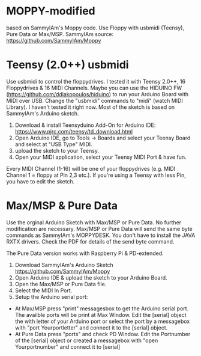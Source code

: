 MOPPY-modified
==============

based on SammyIAm's Moppy code. Use Floppy with usbmidi (Teensy), Pure Data or Max/MSP.
SammyIAm source: https://github.com/SammyIAm/Moppy


Teensy (2.0++) usbmidi
==============
Use usbmidi to control the floppydrives. I tested it with Teensy 2.0++, 16 Floppydrives & 16 MIDI Channels.
Maybe you can use the HIDUINO FW (https://github.com/ddiakopoulos/hiduino) to run your Arduino Board with MIDI over USB. Change the "usbmidi" commands to "midi" (watch MIDI Library). I haven't tested it right now. Most of the sketch is based on SammyIAm's Arduino sketch.

1. Download & install Teensyduino Add-On for Arduino IDE: https://www.pjrc.com/teensy/td_download.html
2. Open Arduino IDE, go to Tools -> Boards and select your Teensy Board and select at "USB Type" MIDI.
3. upload the sketch to your Teensy.
4. Open your MIDI application, select your Teensy MIDI Port & have fun.

Every MIDI Channel (1-16) will be one of your floppydrives (e.g. MIDI Channel 1 = floppy at Pin 2,3 etc.).
If you're using a Teensy with less Pin, you have to edit the sketch. 


Max/MSP & Pure Data
==============
Use the orginal Arduino Sketch with Max/MSP or Pure Data. No further modification are necessary. Max/MSP or Pure Data will send the same byte commands as SammyIAm's MOPPYDESK. You don't have to install the JAVA RXTX drivers.
Check the PDF for details of the send byte command.

The Pure Data version works with Raspberry Pi & PD-extended. 

1. Download SammyIAm's Arduino Sketch https://github.com/SammyIAm/Moppy
2. Open Arduino IDE & upload the sketch to your Arduino Board.
3. Open the Max/MSP or Pure Data file.
4. Select the MIDI In Port.
5. Setup the Arduino serial port:

- At Max/MSP press "print" messagesbox to get the Arduino serial port. The availble ports will be print at Max Window. Edit the [serial] object the with letter of your Arduino port or select the port by a messagebox with "port Yourportletter" and connect it to the [serial] object.
- At Pure Data press "ports" and check PD Window. Edit the Portnumber of the [serial] object or created a messagebox with "open Yourportnumber" and connect it to [serial]
